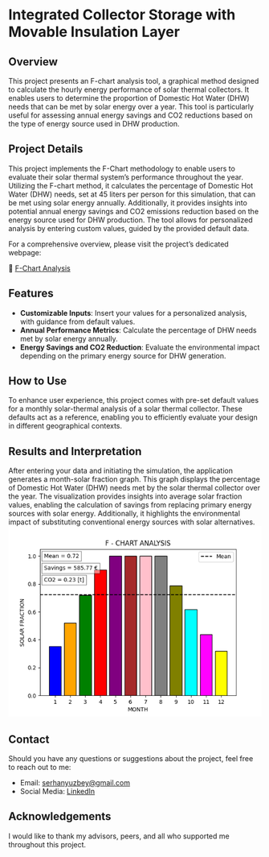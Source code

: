 <!DOCTYPE html>
<html>

<head>
  <meta charset="utf-8">
  <meta name="viewport" content="width=device-width, initial-scale=1.0">
  <link rel="stylesheet" href="https://stackedit.io/style.css" />
</head>

<body class="stackedit">
  <div class="stackedit__html"><h1 id="integrated-collector-storage-with-movable-insulation-layer">Integrated Collector Storage with Movable Insulation Layer</h1>
<h2 id="overview">Overview</h2>
<p>This project presents an F-chart analysis tool, a graphical method designed to calculate the hourly energy performance of solar thermal collectors. It enables users to determine the proportion of Domestic Hot Water (DHW) needs that can be met by solar energy over a year. This tool is particularly useful for assessing annual energy savings and CO2 reductions based on the type of energy source used in DHW production.</p>
<h2 id="project-details">Project Details</h2>
<p>This project implements the F-Chart methodology to enable users to evaluate their solar thermal system’s performance throughout the year. Utilizing the F-chart method, it calculates the percentage of Domestic Hot Water (DHW) needs, set at 45 liters per person for this simulation, that can be met using solar energy annually. Additionally, it provides insights into potential annual energy savings and CO2 emissions reduction based on the energy source used for DHW production. The tool allows for personalized analysis by entering custom values, guided by the provided default data.</p>
<p>For a comprehensive overview,  please visit the project’s dedicated webpage:</p>
<p>🔗 <a href="https://serhanyuzbey.com/project_2">F-Chart Analysis</a></p>
<h2 id="features">Features</h2>
<ul>
<li><strong>Customizable Inputs</strong>: Insert your values for a personalized analysis, with guidance from default values.</li>
<li><strong>Annual Performance Metrics</strong>: Calculate the percentage of DHW needs met by solar energy annually.</li>
<li><strong>Energy Savings and CO2 Reduction</strong>: Evaluate the environmental impact depending on the primary energy source for DHW generation.</li>
</ul>
<h2 id="how-to-use">How to Use</h2>
<p>To enhance user experience, this project comes with pre-set default values for a monthly solar-thermal analysis of a solar thermal collector. These defaults act as a reference, enabling you to efficiently evaluate your design in different geographical contexts.</p>
<h2 id="results-and-interpretation">Results and Interpretation</h2>
<p>After entering your data and initiating the simulation, the application generates a month-solar fraction graph. This graph displays the percentage of Domestic Hot Water (DHW) needs met by the solar thermal collector over the year. The visualization provides insights into average solar fraction values, enabling the calculation of savings from replacing primary energy sources with solar energy. Additionally, it highlights the environmental impact of substituting conventional energy sources with solar alternatives.<br>
<img src="images/results.png" alt="Results"></p>
<h2 id="contact">Contact</h2>
<p>Should you have any questions or suggestions about the project, feel free to reach out to me:</p>
<ul>
<li>Email: <a href="mailto:serhanyuzbey@gmail.com">serhanyuzbey@gmail.com</a></li>
<li>Social Media: <a href="www.linkedin.com/in/serhanyuzbey">LinkedIn</a></li>
</ul>
<h2 id="acknowledgements">Acknowledgements</h2>
<p>I would like to thank my advisors, peers, and all who supported me throughout this project.</p>
</div>
</body>

</html>
